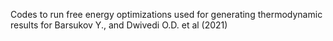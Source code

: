 Codes to run free energy optimizations used for generating thermodynamic results for Barsukov Y., and Dwivedi O.D. et al (2021)
